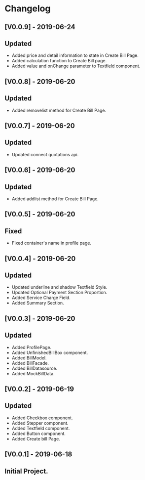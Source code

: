 # Changelog
## [V0.0.9] - 2019-06-24
## Updated
- Added price and detail information to state in Create Bill Page.
- Added calculation function to Create Bill page.
- Added value and onChange parameter to Textfield component.

## [V0.0.8] - 2019-06-20
## Updated
- Added removelist method for Create Bill Page.

## [V0.0.7] - 2019-06-20
## Updated
- Updated connect quotations api.

## [V0.0.6] - 2019-06-20
## Updated
- Added addlist method for Create Bill Page.

## [V0.0.5] - 2019-06-20
## Fixed
- Fixed container's name in profile page.

## [V0.0.4] - 2019-06-20
## Updated
- Updated underline and shadow Textfield Style.
- Updated Optional Payment Section Proportion.
- Added Service Charge Field.
- Added Summary Section.

## [V0.0.3] - 2019-06-20
## Updated
- Added ProfilePage.
- Added UnfinishedBillBox component.
- Added BillModel.
- Added BillFacade.
- Added BillDatasource.
- Added MockBillData.

## [V0.0.2] - 2019-06-19
## Updated
- Added Checkbox component.
- Added Stepper component.
- Added Textfield component.
- Added Button component.
- Added Create bill Page.

## [V0.0.1] - 2019-06-18

## Initial Project.